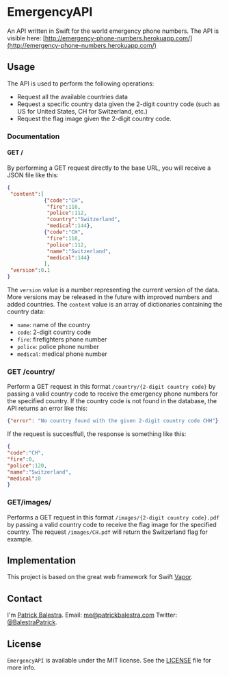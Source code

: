 # EmergencyAPI
An API written in Swift for the world emergency phone numbers. The API is visible here: [http://emergency-phone-numbers.herokuapp.com/](http://emergency-phone-numbers.herokuapp.com/)

## Usage
The API is used to perform the following operations:

- Request all the available countries data
- Request a specific country data given the 2-digit country code (such as US for United States, CH for Switzerland, etc.)
- Request the flag image given the 2-digit country code.

### Documentation
#### GET /
By performing a GET request directly to the base URL, you will receive a JSON file like this:

```JSON
{
 "content":[
			{"code":"CH",
	 		 "fire":118,
	 		 "police":112,
	 		 "country":"Switzerland",
	  	 	 "medical":144},
	 		{"code":"CH",
	 		 "fire":118,
	 		 "police":112,
	 		 "name":"Switzerland",
	 		 "medical":144}
	 		],
 "version":0.1
}
```

The `version` value is a number representing the current version of the data. More versions may be released in the future with improved numbers and added countries.
The `content` value is an array of dictionaries containing the country data: 

- `name`: name of the country
- `code`: 2-digit country code
- `fire`: firefighters phone number
- `police`: police phone number
- `medical`: medical phone number

### GET /country/
Perform a GET request in this format `/country/{2-digit country code}` by passing a valid country code to receive the emergency phone numbers for the specified country. If the country code is not found in the database, the API returns an error like this:

```JSON
{"error": "No country found with the given 2-digit country code CHH"}
```
If the request is succesffull, the response is something like this:

```JSON
{
"code":"CH",
"fire":0,
"police":120,
"name":"Switzerland",
"medical":0
}
```

### GET/images/
Performs a GET request in this format `/images/{2-digit country code}.pdf` by passing a valid country code to receive the flag image for the specified country. The request `/images/CH.pdf` will return the Switzerland flag for example.

## Implementation
This project is based on the great web framework for Swift [Vapor](https://github.com/qutheory/vapor/).

## Contact

I'm [Patrick Balestra](http://www.patrickbalestra.com).
Email: [me@patrickbalestra.com](mailto:me@patrickbalestra.com)
Twitter: [@BalestraPatrick](http://twitter.com/BalestraPatrick).

## License

`EmergencyAPI` is available under the MIT license. See the [LICENSE](LICENSE) file for more info.
